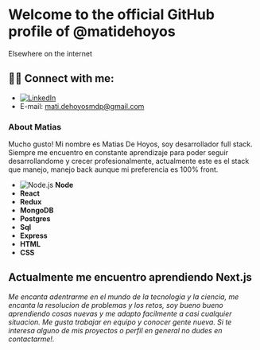 # Welcome to the official GitHub profile of @matidehoyos

Elsewhere on the internet

## 🤝🏻 Connect with me: 
- [![LinkedIn](https://img.shields.io/badge/LinkedIn-Profile-blue?style=flat-square&logo=linkedin)](https://www.linkedin.com/in/matias-de-hoyos-802bb4212/)
- E-mail: mati.dehoyosmdp@gmail.com
### About Matias
Mucho gusto! Mi nombre es Matias De Hoyos, soy desarrollador full stack. Siempre me encuentro en constante aprendizaje para poder seguir desarrollandome y crecer profesionalmente, actualmente este es el stack que manejo, manejo back aunque mi preferencia es 100% front.

- ![Node.js](https://img.icons8.com/color/48/000000/nodejs.png) **Node**
- **React**
- **Redux**
- **MongoDB**
- **Postgres**
- **Sql**
- **Express**
- **HTML**
- **CSS**

## Actualmente me encuentro aprendiendo Next.js

*Me encanta adentrarme en el mundo de la tecnologia y la ciencia, me encanta la resolucion de problemas y los retos, soy bueno bueno aprendiendo cosas nuevas y me adapto facilmente a casi cualquier situacion. Me gusta trabajar en equipo y conocer gente nueva. Si te interesa alguno de mis proyectos o perfil en general no dudes en contactarme!.*
